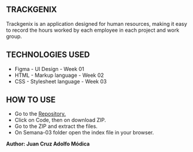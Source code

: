 ## TRACKGENIX

Trackgenix is an application designed for human resources, making it easy to record the hours worked by each employee in each project and work group.

## TECHNOLOGIES USED

* Figma - UI Design - Week 01
* HTML - Markup language - Week 02
* CSS - Stylesheet language - Week 03

## HOW TO USE

* Go to the <a href="https://github.com/JuanModica/BaSP-A2022-Etapa-1.git" target="_blank">Repository.</a>
* Click on Code, then on download ZIP.
* Go to the ZIP and extract the files.
* On Semana-03 folder open the index file in your browser.

**Author: Juan Cruz Adolfo Módica**